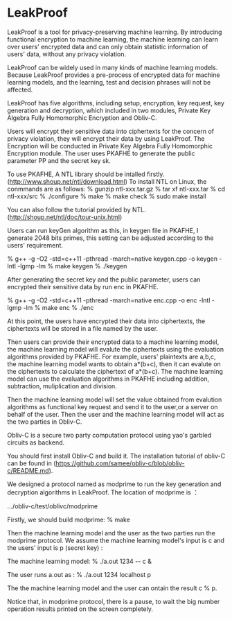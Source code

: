 # LeakProof

LeakProof is a tool for privacy-preserving machine learning. By introducing functional encryption to machine learning, the machine learning can learn over users' encrypted data and can only obtain statistic information of users' data, without any privacy violation. 

LeakProof can be widely used in many kinds of machine learning models. Because LeakProof provides a pre-process of encrypted data for machine learning models, and the learning, test and decision phrases will not be affected.

LeakProof has five algorithms, including setup, encryption, key request, key generation and decryption, which included in two modules, Private Key Algebra Fully Homomorphic Encryption and Obliv-C.

Users will encrypt their sensitive data into ciphertexts for the concern of privacy violation, they will encrypt their data by using LeakProof. The Encryption will be conducted in Private Key Algebra Fully Homomorphic Encryption module. The user uses PKAFHE to generate the public parameter PP and the secret key sk.

To use PKAFHE, A NTL library should be intalled firstly. (http://www.shoup.net/ntl/download.html)
To install NTL on Linux, the conmmands are as follows:
   % gunzip ntl-xxx.tar.gz
   % tar xf ntl-xxx.tar
   % cd ntl-xxx/src
   % ./configure 
   % make
   % make check
   % sudo make install
   
You can also follow the tutorial provided by NTL. (http://shoup.net/ntl/doc/tour-unix.html)

Users can run keyGen algorithm as this, in keygen file in PKAFHE, I generate 2048 bits primes, this setting can be adjusted according to the users' requirement.

   % g++ -g -O2 -std=c++11 -pthread -march=native keygen.cpp -o keygen -lntl -lgmp -lm
   % make keygen
   % ./keygen

After generating the secret key and the public parameter, users can encrypted their sensitive data by run enc in PKAFHE. 

   % g++ -g -O2 -std=c++11 -pthread -march=native enc.cpp -o enc -lntl -lgmp -lm
   % make enc
   % ./enc
  
At this point, the users have encrypted their data into ciphertexts, the ciphertexts will be stored in a file named by the user.
  
Then users can provide their encrypted data to a machine learning model, the machine learning model will evalute the ciphertexts using the evaluation algorithms provided by PKAFHE. For example, users' plaintexts are a,b,c, the machine learning model wants to obtain a*(b+c), then it can evalute on the ciphertexts to calculate the ciphertext of a*(b+c). The machine learning model can use the evaluation algorithms in PKAFHE including addition, subtraction, muliplication and division. 
  
Then the machine learning model will set the value obtained from evalution algorithms as functional key request and send it to the user,or a server on behalf of the user. Then the user and the machine learning model will act as the two parties in Obliv-C. 
  
Obliv-C is a secure two party computation protocol using yao's garbled circuits as backend.
  
You should first install Obliv-C and build it. 
The installation tutorial of obliv-C can be found in (https://github.com/samee/obliv-c/blob/obliv-c/README.md).
  
We designed a protocol named as modprime to run the key generation and decryption algorithms in LeakProof. The location of modprime is ：

  .../obliv-c/test/oblivc/modprime
  
Firstly, we should build modprime:
   % make
   
Then the machine learning model and the user as the two parties run the modprime protocol. We assume the machine learning model's input is c and the users' input is p (secret key) :

The machine learning model:
   % ./a.out 1234 -- c &
   
The user runs a.out as :
   % ./a.out 1234 localhost p
   
   The the machine learning model and the user can ontain the result c % p.
   
   Notice that, in modprime protocol, there is a pause, to wait the big number operation results printed on the screen completely.
   
   
  
  
  
  
  
  
  
  
  
